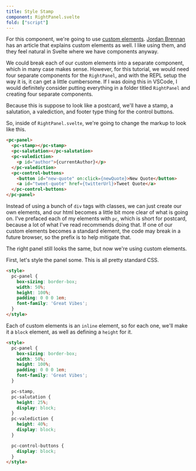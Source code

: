 ```yaml
---
title: Style Stamp
component: RightPanel.svelte
fold: ["script"]
---
```


For this component, we're going to use [custom elements](https://www.html5rocks.com/en/tutorials/webcomponents/customelements/). [Jordan Brennan](https://dev.to/jfbrennan/custom-html-tags-4788) has an article that explains custom elements as well. I like using them, and they feel natural in Svelte where we have components anyway. 

We could break each of our custom elements into a separate component, which in many case makes sense. However, for this tutorial, we would need four separate components for the `RightPanel`, and with the REPL setup the way it is, it can get a little cumbersome. If I was doing this in VSCode, I would definitely consider putting everything in a folder titled `RightPanel` and creating four separate components. 

Because this is suppose to look like a postcard, we'll have a stamp, a salutation, a valediction, and footer type thing for the control buttons.

So, inside of `RightPanel.svelte`, we're going to change the markup to look like this.

```html
<pc-panel>
  <pc-stamp></pc-stamp>
  <pc-salutation></pc-salutation>
  <pc-valediction>
    <p id="author">{currentAuthor}</p>
  </pc-valediction>
  <pc-control-buttons>
    <button id="new-quote" on:click={newQuote}>New Quote</button>
    <a id="tweet-quote" href={twitterUrl}>Tweet Quote</a>
  </pc-control-buttons>
</pc-panel>
```

Instead of using a bunch of `div` tags with classes, we can just create our own elements, and our html becomes a little bit more clear of what is going on. I've prefaced each of my elements with `pc`, which is short for postcard, because a lot of what I've read recommends doing that. If one of our custom elements becomes a standard element, the code may break in a future browser, so the prefix is to help mitigate that. 

The right panel still looks the same, but now we're using custom elements. 

First, let's style the panel some. This is all pretty standard CSS.

```html
<style>
  pc-panel {
    box-sizing: border-box;
    width: 50%;
    height: 100%;
    padding: 0 0 0 1em;
    font-family: 'Great Vibes';
  }
</style>
```

Each of custom elements is an `inline` element, so for each one, we'll make it a `block` element, as well as defining a `height` for it.

```html
<style>
  pc-panel {
    box-sizing: border-box;
    width: 50%;
    height: 100%;
    padding: 0 0 0 1em;
    font-family: 'Great Vibes';
  }

  pc-stamp,
  pc-salutation {
    height: 25%;
    display: block;
  }
  pc-valediction {
    height: 40%;
    display: block;
  }

  pc-control-buttons {
    display: block;
  }
</style>
```
